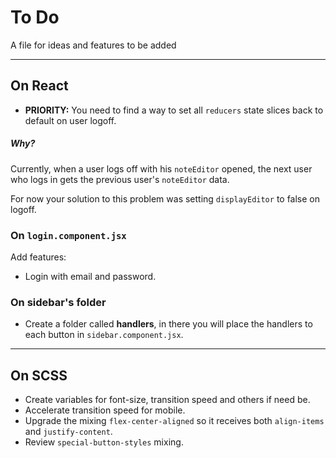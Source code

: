 # To Do

A file for ideas and features to be added

------

## On React

- **PRIORITY:** You need to find a way to set all `reducers` state slices back to default on user logoff.

##### Why?

Currently, when a user logs off with his `noteEditor` opened, the next user who logs in gets the previous user's `noteEditor` data.

For now your solution to this problem was setting `displayEditor` to false on logoff.

### On `login.component.jsx`

Add features: 

- Login with email and password.

### On  sidebar's folder

- Create a folder called **handlers**, in there you will place the handlers to each button in `sidebar.component.jsx`.

------

## On SCSS

- Create variables for font-size, transition speed and others if need be.
- Accelerate transition speed for mobile.
- Upgrade the mixing `flex-center-aligned` so it receives both `align-items` and `justify-content`.
- Review `special-button-styles` mixing.

